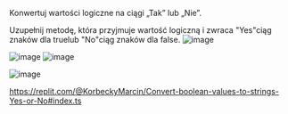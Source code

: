 Konwertuj wartości logiczne na ciągi „Tak” lub „Nie”.

Uzupełnij metodę, która przyjmuje wartość logiczną i zwraca "Yes"ciąg znaków dla truelub "No"ciąg znaków dla false.
![image](https://user-images.githubusercontent.com/62883259/187086860-7aa7ca6d-28f1-4ce0-84ce-1075115ba18d.png)

![image](https://user-images.githubusercontent.com/62883259/187087906-9d1eabd5-250c-4825-8bb3-66cd4910ac73.png)
![image](https://user-images.githubusercontent.com/62883259/187087025-636d7135-e282-4304-849e-47b4b11da32f.png)

![image](https://user-images.githubusercontent.com/62883259/187087917-304915c9-67b0-4767-86e4-4ac1daef77fc.png)

https://replit.com/@KorbeckyMarcin/Convert-boolean-values-to-strings-Yes-or-No#index.ts

